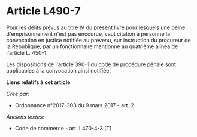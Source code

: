 # Article L490-7

Pour les délits prévus au titre IV du présent livre pour lesquels une peine d'emprisonnement n'est pas encourue, vaut
citation à personne la convocation en justice notifiée au prévenu, sur instruction du procureur de la République, par un
fonctionnaire mentionné au quatrième alinéa de l'article L. 450-1. 

Les dispositions de l'article 390-1 du code de procédure pénale sont applicables à la convocation ainsi notifiée.

**Liens relatifs à cet article**

_Créé par_:

  - Ordonnance n°2017-303 du 9 mars 2017 - art. 2

_Anciens textes_:

  - Code de commerce - art. L470-4-3 (T)
